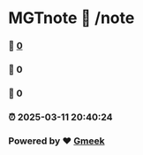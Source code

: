 # MGTnote :link: /note 
### :page_facing_up: [0](/note/tag.html) 
### :speech_balloon: 0 
### :hibiscus: 0 
### :alarm_clock: 2025-03-11 20:40:24 
### Powered by :heart: [Gmeek](https://github.com/Meekdai/Gmeek)
